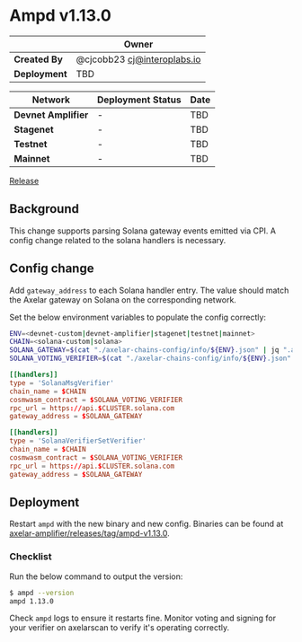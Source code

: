 # Ampd v1.13.0

|                | **Owner**                         |
| -------------- | --------------------------------- |
| **Created By** | @cjcobb23 <cj@interoplabs.io>     |
| **Deployment** | TBD                               |

| **Network**          | **Deployment Status** | **Date** |
| -------------------- | --------------------- | -------- |
| **Devnet Amplifier** | -                     | TBD      |
| **Stagenet**         | -                     | TBD      |
| **Testnet**          | -                     | TBD      |
| **Mainnet**          | -                     | TBD      |

[Release](https://github.com/axelarnetwork/axelar-amplifier/releases/tag/ampd-v1.13.0)

## Background

This change supports parsing Solana gateway events emitted via CPI. A config change related to the solana handlers is necessary.

## Config change

Add `gateway_address` to each Solana handler entry. The value should match the Axelar gateway on Solana on the corresponding network.

Set the below environment variables to populate the config correctly:

```sh
ENV=<devnet-custom|devnet-amplifier|stagenet|testnet|mainnet>
CHAIN=<solana-custom|solana>
SOLANA_GATEWAY=$(cat "./axelar-chains-config/info/${ENV}.json" | jq ".axelar.contracts.VotingVerifier[\"$CHAIN\"].sourceGatewayAddress" | tr -d '"')
SOLANA_VOTING_VERIFIER=$(cat "./axelar-chains-config/info/${ENV}.json" | jq ".axelar.contracts.VotingVerifier[\"$CHAIN\"].address" | tr -d '"')
```

```toml
[[handlers]]
type = 'SolanaMsgVerifier'
chain_name = $CHAIN
cosmwasm_contract = $SOLANA_VOTING_VERIFIER
rpc_url = https://api.$CLUSTER.solana.com
gateway_address = $SOLANA_GATEWAY

[[handlers]]
type = 'SolanaVerifierSetVerifier'
chain_name = $CHAIN
cosmwasm_contract = $SOLANA_VOTING_VERIFIER
rpc_url = https://api.$CLUSTER.solana.com
gateway_address = $SOLANA_GATEWAY
```

## Deployment

Restart `ampd` with the new binary and new config. Binaries can be found at [axelar-amplifier/releases/tag/ampd-v1.13.0](https://github.com/axelarnetwork/axelar-amplifier/releases/tag/ampd-v1.13.0).

### Checklist

Run the below command to output the version:

```sh
$ ampd --version
ampd 1.13.0
```

Check `ampd` logs to ensure it restarts fine. Monitor voting and signing for your verifier on axelarscan to verify it's operating correctly.
